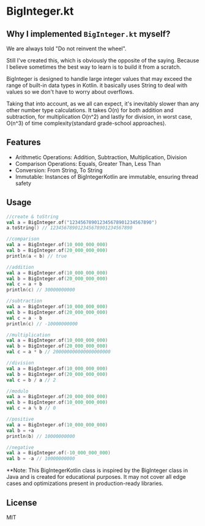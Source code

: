 # BigInteger.kt

## Why I implemented `BigInteger.kt` myself?
We are always told "Do not reinvent the wheel".

Still I've created this, which is obviously the opposite of the saying.
Because I believe sometimes the best way to learn is to build it from a scratch. 

BigInteger is designed to handle large integer values that may exceed the range of built-in data types in Kotlin.
it basically uses String to deal with values so we don't have to worry about overflows. 

Taking that into account, as we all can expect, it's inevitably slower than any other number type calculations.
It takes O(n) for both addition and subtraction, for multiplication O(n^2) and lastly for division, in worst case, O(n^3) of time complexity(standard grade-school approaches).

## Features
- Arithmetic Operations: Addition, Subtraction, Multiplication, Division
- Comparison Operations: Equals, Greater Than, Less Than
- Conversion: From String, To String
- Immutable: Instances of BigIntegerKotlin are immutable, ensuring thread safety
  
## Usage
```kotlin
//create & toString
val a = BigInteger.of("123456789012345678901234567890")
a.toString() // 123456789012345678901234567890
```
```kotlin
//comparison
val a = BigInteger.of(10_000_000_000)
val b = BigInteger.of(20_000_000_000)
println(a < b) // true
```
```kotlin
//addition
val a = BigInteger.of(10_000_000_000)
val b = BigInteger.of(20_000_000_000)
val c = a + b
println(c) // 30000000000
```
```kotlin
//subtraction
val a = BigInteger.of(10_000_000_000)
val b = BigInteger.of(20_000_000_000)
val c = a - b
println(c) // -10000000000
```
```kotlin
//multiplication
val a = BigInteger.of(10_000_000_000)
val b = BigInteger.of(20_000_000_000)
val c = a * b // 200000000000000000000
```
```kotlin
//division
val a = BigInteger.of(10_000_000_000)
val b = BigInteger.of(20_000_000_000)
val c = b / a // 2
```
```kotlin
//modulo
val a = BigInteger.of(20_000_000_000)
val b = BigInteger.of(10_000_000_000)
val c = a % b // 0
```
```kotlin
//positive
val a = BigInteger.of(10_000_000_000)
val b = +a
println(b) // 10000000000
```
```kotlin
//negative
val a = BigInteger.of(-10_000_000_000)
val b = -a // 10000000000
```

**Note: This BigIntegerKotlin class is inspired by the BigInteger class in Java
and is created for educational purposes. It may not cover all edge cases and
optimizations present in production-ready libraries.

## License
MIT
